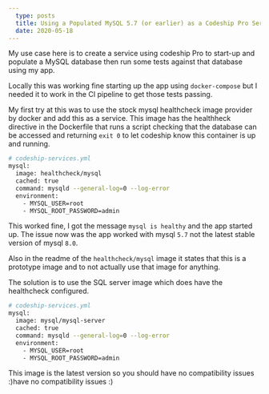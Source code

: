 ```yaml
---
  type: posts
  title: Using a Populated MySQL 5.7 (or earlier) as a Codeship Pro Service Without your Tests Breaking
  date: 2020-05-18
---
```

  
My use case here is to create a service using codeship Pro to start-up and populate a MySQL database then run some tests against that database using my app.

Locally this was working fine starting up the app using `docker-compose` but I needed it to work in the CI pipeline to get those tests passing.  

My first try at this was to use the stock mysql healthcheck image provider by docker and add this as a service.  This image has the healthheck directive in the Dockerfile that runs a script checking that the database can be accessed and returning `exit 0` to let codeship know this container is up and running.

```bash
# codeship-services.yml
mysql:
  image: healthcheck/mysql
  cached: true
  command: mysqld --general-log=0 --log-error
  environment:
    - MYSQL_USER=root
    - MYSQL_ROOT_PASSWORD=admin

```

This worked fine, I got the message `mysql is healthy` and the app started up.  The issue now was the app worked with mysql `5.7` not the latest stable version of mysql `8.0`.

Also in the readme of the `healthcheck/mysql` image it states that this is a prototype image and to not actually use that image for anything.

The solution is to use the SQL server image which does have the healthcheck configured.

```bash
# codeship-services.yml
mysql:
  image: mysql/mysql-server
  cached: true
  command: mysqld --general-log=0 --log-error
  environment:
    - MYSQL_USER=root
    - MYSQL_ROOT_PASSWORD=admin

```

This image is the latest version so you should have no compatibility issues :)have no compatibility issues :)